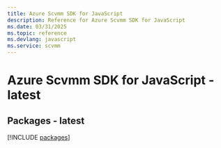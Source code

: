 ```yaml
---
title: Azure Scvmm SDK for JavaScript
description: Reference for Azure Scvmm SDK for JavaScript
ms.date: 03/31/2025
ms.topic: reference
ms.devlang: javascript
ms.service: scvmm
---
```

# Azure Scvmm SDK for JavaScript - latest
## Packages - latest
[!INCLUDE [packages](scvmm-index.md)]